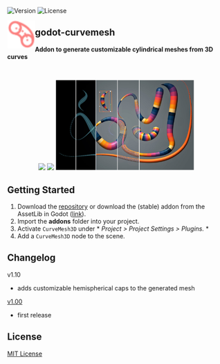 ![Version](https://img.shields.io/badge/Godot-v4.2.1-informational) ![License](https://img.shields.io/github/license/cloudofoz/godot-curvemesh)

<img src="addons/curvemesh3d/icon.svg" width="64" align="left"/>

## godot-curvemesh
**Addon to generate customizable cylindrical meshes from 3D curves**

<br clear="left" />

<p align="center">
  <img src="media/cm_screen_2.gif" width="320" />
  <img src="media/cm_screen_3.gif" width="320" />
  <img src="media/cm_screen_1.jpg" width="320" />
</p>


## Getting Started

1. Download the [repository](https://github.com/cloudofoz/godot-curvemesh/archive/refs/heads/main.zip) or download the (stable) addon from the AssetLib in Godot ([link](https://godotengine.org/asset-library/asset/1579)).
2. Import the **addons** folder into your project.
3. Activate `CurveMesh3D` under * *Project > Project Settings > Plugins.* *
4. Add a `CurveMesh3D` node to the scene.

## Changelog

v1.10
- adds customizable hemispherical caps to the generated mesh

[v1.00](https://github.com/cloudofoz/godot-curvemesh/releases/tag/v1.00)
- first release


## License

[MIT License](/LICENSE.md)
